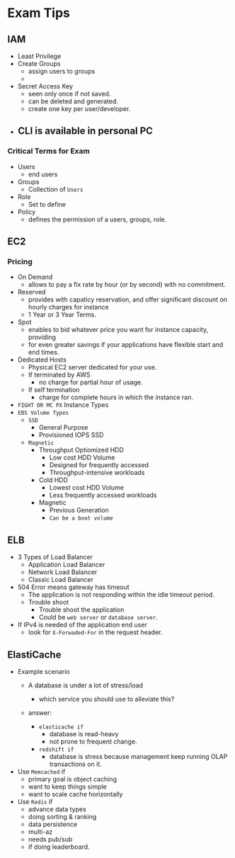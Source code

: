 # Exam Tips

## IAM
- Least Privilege
- Create Groups
    - assign users to groups
    -
- Secret Access Key
    - seen only once if not saved.
    - can be deleted and generated.
    - create one key per user/developer.
- CLI is available in personal PC
    - 
### Critical Terms for Exam
- Users
    - end users
- Groups
    - Collection of `Users`
- Role
    - Set to define
- Policy
    - defines the permission of a users, groups, role.

## EC2

### Pricing

- On Demand
    - allows to pay a fix rate by hour (or by second) with no commitment.
- Reserved
    - provides with capaticy reservation, and offer significant discount on hourly charges for instance
    - 1 Year or 3 Year Terms.
- Spot
    - enables to bid whatever price you want for instance capacity, providing
    - for even greater savings if your applications have flexible start and end times.
- Dedicated Hosts
    - Physical EC2 server dedicated for your use.
    - If terminated by AWS
        - no charge for partial hour of usage.
    - If self termination
        - charge for complete hours in which the instance ran.
- `FIGHT DR MC PX` Instance Types
- `EBS Volume Types`
    - `SSD`
        - General Purpose
        - Provisioned IOPS SSD
    - `Magnetic`
        - Throughput Optiomized HDD
            - Low cost HDD Volume
            - Designed for frequently accessed
            - Throughput-intensive workloads
        - Cold HDD
            - Lowest cost HDD Volume
            - Less frequently accessed workloads
        - Magnetic
            - Previous Generation
            - `Can be a boot volume`

## ELB
- 3 Types of Load Balancer
    - Application Load Balancer
    - Network Load Balancer
    - Classic Load Balancer
- 504 Error means gateway has timeout
    - The application is not responding within the idle timeout period.
    - Trouble shoot
        - Trouble shoot the application
        - Could be `web server` or `database server`.
- If IPv4 is needed of the application end user
    - look for `X-Forwaded-For` in the request header.

## ElastiCache
- Example scenario
    - A database is under a lot of stress/load
        - which service you should use to alleviate this?
    
    - answer:
        - `elasticache if`
            - database is read-heavy
            - not prone to frequent change.
        - `redshift if`
            - database is stress because management keep running OLAP transactions on it.
- Use `Memcached` if
    - primary goal is object caching
    - want to keep things simple
    - want to scale cache horizontally
- Use `Redis` if
    - advance data types
    - doing sorting & ranking
    - data persistence
    - multi-az
    - needs pub/sub
    - if doing leaderboard.


